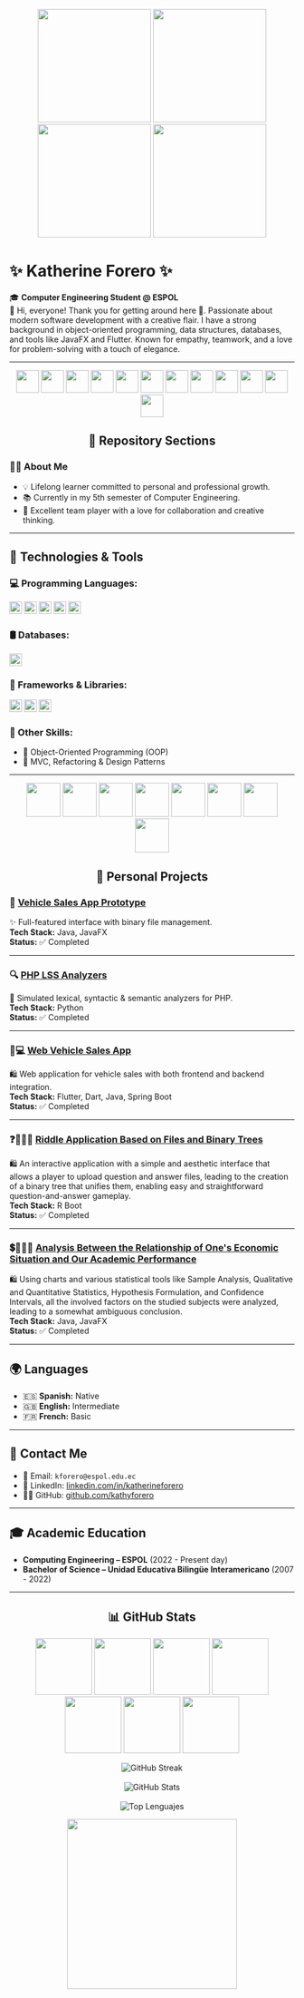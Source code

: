 <p align="center">
  <img src="https://proxy.everskies.com/a/https://tinyurl.com/srdjasd8" width="200"/>
  <img src="https://proxy.everskies.com/a/https://tinyurl.com/srdjasd8" width="200"/>
  <img src="https://proxy.everskies.com/a/https://tinyurl.com/srdjasd8" width="200"/>
  <img src="https://proxy.everskies.com/a/https://tinyurl.com/srdjasd8" width="200"/>
</p>

# ✨ Katherine Forero ✨

🎓 **Computer Engineering Student @ ESPOL**<br>
💖 Hi, everyone! Thank you for getting around here 🩷. Passionate about modern software development with a creative flair. I have a strong background in object-oriented programming, data structures, databases, and tools like JavaFX and Flutter. Known for empathy, teamwork, and a love for problem-solving with a touch of elegance.

---

<p align="center">
  <img src="https://i.pinimg.com/originals/ea/9f/e2/ea9fe22ede2464b8aab30a4028a796a9.gif" width="40"/>
  <img src="https://i.pinimg.com/originals/ea/9f/e2/ea9fe22ede2464b8aab30a4028a796a9.gif" width="40"/>
  <img src="https://i.pinimg.com/originals/ea/9f/e2/ea9fe22ede2464b8aab30a4028a796a9.gif" width="40"/>
  <img src="https://i.pinimg.com/originals/ea/9f/e2/ea9fe22ede2464b8aab30a4028a796a9.gif" width="40"/>
  <img src="https://i.pinimg.com/originals/ea/9f/e2/ea9fe22ede2464b8aab30a4028a796a9.gif" width="40"/>
  <img src="https://i.pinimg.com/originals/ea/9f/e2/ea9fe22ede2464b8aab30a4028a796a9.gif" width="40"/>
  <img src="https://i.pinimg.com/originals/ea/9f/e2/ea9fe22ede2464b8aab30a4028a796a9.gif" width="40"/>
  <img src="https://i.pinimg.com/originals/ea/9f/e2/ea9fe22ede2464b8aab30a4028a796a9.gif" width="40"/>
  <img src="https://i.pinimg.com/originals/ea/9f/e2/ea9fe22ede2464b8aab30a4028a796a9.gif" width="40"/>
  <img src="https://i.pinimg.com/originals/ea/9f/e2/ea9fe22ede2464b8aab30a4028a796a9.gif" width="40"/>
  <img src="https://i.pinimg.com/originals/ea/9f/e2/ea9fe22ede2464b8aab30a4028a796a9.gif" width="40"/>
  <img src="https://i.pinimg.com/originals/ea/9f/e2/ea9fe22ede2464b8aab30a4028a796a9.gif" width="40"/>
</p>

<h2 align="center"> 💖 Repository Sections </h2>

### 💁‍♀️ About Me

* 💡 Lifelong learner committed to personal and professional growth.
* 📚 Currently in my 5th semester of Computer Engineering.
* 🤝 Excellent team player with a love for collaboration and creative thinking.

---

## 🧰 Technologies & Tools

### 💻 Programming Languages:

<img src="https://img.shields.io/badge/Java-%23ED8B00.svg?style=plastic&logo=openjdk&logoColor=white" height="22"> <img src="https://img.shields.io/badge/Python-%233776AB.svg?style=plastic&logo=python&logoColor=white" height="22"> <img src="https://img.shields.io/badge/PHP-%23777BB4.svg?style=plastic&logo=php&logoColor=white" height="22"> <img src="https://img.shields.io/badge/Ruby-%23CC342D.svg?style=plastic&logo=ruby&logoColor=white" height="22"> <img src="https://img.shields.io/badge/Dart-%230175C2.svg?style=plastic&logo=dart&logoColor=white" height="22">

### 🛢 Databases:

<img src="https://img.shields.io/badge/MySQL-%2300f.svg?style=plastic&logo=mysql&logoColor=white" height="22">

### 🌈 Frameworks & Libraries:

<img src="https://img.shields.io/badge/JavaFX-%2343853D.svg?style=plastic&logo=java&logoColor=white" height="22"> <img src="https://img.shields.io/badge/Flutter-%2302569B.svg?style=plastic&logo=flutter&logoColor=white" height="22"> <img src="https://img.shields.io/badge/JUnit-%23525d6d.svg?style=plastic&logo=java&logoColor=white" height="22">

### 🧠 Other Skills:

* 🔄 Object-Oriented Programming (OOP)
* 🧠 MVC, Refactoring & Design Patterns

---

<p align="center">
  <img src="https://media.tenor.com/QJU7AAAG91QAAAAj/aesthetic-pink.gif" width="60"/>
  <img src="https://media.tenor.com/QJU7AAAG91QAAAAj/aesthetic-pink.gif" width="60"/>
  <img src="https://media.tenor.com/QJU7AAAG91QAAAAj/aesthetic-pink.gif" width="60"/>
  <img src="https://media.tenor.com/QJU7AAAG91QAAAAj/aesthetic-pink.gif" width="60"/>
  <img src="https://media.tenor.com/QJU7AAAG91QAAAAj/aesthetic-pink.gif" width="60"/>
  <img src="https://media.tenor.com/QJU7AAAG91QAAAAj/aesthetic-pink.gif" width="60"/>
  <img src="https://media.tenor.com/QJU7AAAG91QAAAAj/aesthetic-pink.gif" width="60"/>
  <img src="https://media.tenor.com/QJU7AAAG91QAAAAj/aesthetic-pink.gif" width="60"/>
</p>
<h2 align="center"> 🌷 Personal Projects </h2>

### 🚗 [Vehicle Sales App Prototype](https://github.com/kathyforero/Proyecto-EstructurasDeDatos.git)

✨ Full-featured interface with binary file management.<br>
**Tech Stack:** Java, JavaFX<br>
**Status:** ✅ Completed

---

### 🔍 [PHP LSS Analyzers](https://github.com/kathyforero/ProyectoPHP-AnalizadoresLSS.git)

🧪 Simulated lexical, syntactic & semantic analyzers for PHP.<br>
**Tech Stack:** Python<br>
**Status:** ✅ Completed

---

### 🚗💻 [Web Vehicle Sales App](https://github.com/kathyforero/LP-FINAL.git)

🛍 Web application for vehicle sales with both frontend and backend integration.<br>
**Tech Stack:** Flutter, Dart, Java, Spring Boot<br>
**Status:** ✅ Completed

---

### ❓🧙🏻‍♀️ [Riddle Application Based on Files and Binary Trees](https://github.com/DERS0214/ESTADISTICA-PROYECTO)

🛍 An interactive application with a simple and aesthetic interface that allows a player to upload question and answer files, leading to the creation of a binary tree that unifies them, enabling easy and straightforward question-and-answer gameplay.<br>
**Tech Stack:** R Boot<br>
**Status:** ✅ Completed

---

### 💲👩🏻‍🏫 [Analysis Between the Relationship of One's Economic Situation and Our Academic Performance](https://github.com/DERS0214/ED-Proyecto-2P)

🛍 Using charts and various statistical tools like Sample Analysis, Qualitative and Quantitative Statistics, Hypothesis Formulation, and Confidence Intervals, all the involved factors on the studied subjects were analyzed, leading to a somewhat ambiguous conclusion.<br>
**Tech Stack:** Java, JavaFX<br>
**Status:** ✅ Completed

---

## 🌍 Languages

* 🇪🇸 **Spanish:** Native
* 🇬🇧 **English:** Intermediate
* 🇫🇷 **French:** Basic

---

## 💌 Contact Me

* 📧 Email: `kforero@espol.edu.ec`
* 💼 LinkedIn: [linkedin.com/in/katherineforero](https://www.linkedin.com/in/katherineforero)
* 🐱‍👤 GitHub: [github.com/kathyforero](https://github.com/kathyforero)

---

## 🎓 Academic Education

- **Computing Engineering – ESPOL** (2022 - Present day)  
- **Bachelor of Science – Unidad Educativa Bilingüe Interamericano** (2007 - 2022)

---

<h2 align="center"> 📊 GitHub Stats </h2>

<p align="center">
  <img src="https://i.gifer.com/YAg6.gif" width="100"/>
  <img src="https://i.gifer.com/YAg6.gif" width="100"/>
  <img src="https://i.gifer.com/YAg6.gif" width="100"/>
  <img src="https://i.gifer.com/YAg6.gif" width="100"/>
  <img src="https://i.gifer.com/YAg6.gif" width="100"/>
  <img src="https://i.gifer.com/YAg6.gif" width="100"/>
  <img src="https://i.gifer.com/YAg6.gif" width="100"/>
</p>


<p align="center">
  <img src="https://github-readme-streak-stats.herokuapp.com?user=kathyforero&theme=rose-pine&border_radius=20" alt="GitHub Streak"/>
  <br><br>
  <img src="https://github-readme-stats.vercel.app/api?username=kathyforero&show_icons=true&theme=rose_pine&border_radius=20" alt="GitHub Stats"/>
  <br><br>
  <img src="https://github-readme-stats.vercel.app/api/top-langs/?username=kathyforero&layout=compact&theme=rose_pine&border_radius=20" alt="Top Lenguajes"/>
</p>

<p align="center">
  <img src="https://i.pinimg.com/originals/23/78/43/237843df9cb874b148029a13e93bd12e.gif" width="300"/>
</p>
